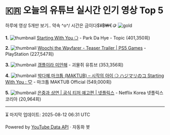# 🇰🇷 오늘의 유튜브 실시간 인기 영상 Top 5

하루에 영상 5개만 보기.. 약속 \^o^/ 
시간은 금이다$¥฿₩€🪙
![gold](https://media.tenor.com/your-gif-id.gif)


**1.** ![thumbnail](https://i.ytimg.com/vi/RqImBZoOmF8/default.jpg)
[Starting With You ❍](https://youtube.com/watch?v=RqImBZoOmF8) - Park Da Hye - Topic (401,350회)

**2.** ![thumbnail](https://i.ytimg.com/vi/15AZ6rqXw-Y/default.jpg)
[Woochi the Wayfarer - Teaser Trailer | PS5 Games](https://youtube.com/watch?v=15AZ6rqXw-Y) - PlayStation (227,547회)

**3.** ![thumbnail](https://i.ytimg.com/vi/axc3V-6Qg-c/default.jpg)
[갱플이라 미안해](https://youtube.com/watch?v=axc3V-6Qg-c) - 괴물쥐 유튜브 (353,356회)

**4.** ![thumbnail](https://i.ytimg.com/vi/dAcDmbKXw_0/default.jpg)
[박다혜,마크툽 (MAKTUB) – 시작의 아이 ❍ ハジマリのコ Starting With You : ♡](https://youtube.com/watch?v=dAcDmbKXw_0) - 마크툽 MAKTUB Official (549,000회)

**5.** ![thumbnail](https://i.ytimg.com/vi/x1aFYeDU2IQ/default.jpg)
[은중과 상연 | 공식 티저 예고편 | 넷플릭스](https://youtube.com/watch?v=x1aFYeDU2IQ) - Netflix Korea 넷플릭스 코리아 (20,964회)


---
⏳ 마지막 업데이트: 2025-08-12 06:31 UTC

Powered by [YouTube Data API](https://developers.google.com/youtube/v3/docs/videos/list) · 자동화 봇